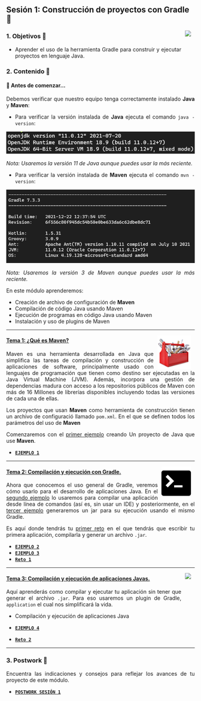 ## Sesión 1: Construcción de proyectos con Gradle :elephant:

<img src="https://cdn.jsdelivr.net/gh/devicons/devicon/icons/gradle/gradle-plain.svg" align="right" height="120" hspace="10">

<div style="text-align: justify;">
 
### 1. Objetivos :dart:

- Aprender el uso de la herramienta Gradle para construir y ejecutar proyectos en lenguaje Java.

### 2. Contenido :blue_book:

#### 👀 Antes de comenzar...

Debemos verificar que nuestro equipo tenga correctamente instalado **Java** y **Maven**:

- Para verificar la versión instalada de **Java** ejecuta el comando `java -version`:

<img src="../.github/assets/img/java-version.png" alt="Versión de Java" />

*Nota: Usaremos la versión 11 de Java aunque puedes usar la más reciente.*

- Para verificar la versión instalada de **Maven** ejecuta el comando `mvn -version`:

<img src="../.github/assets/img/gradle-version.png" alt="Versión de Gradle" />

*Nota: Usaremos la versión 3 de Maven aunque puedes usar la más reciente.*

En este módulo aprenderemos:
- Creación de archivo de configuración de **Maven**
- Compilación de código Java usando Maven
- Ejecución de programas en código Java usando Maven
- Instalación y uso de plugins de Maven

---

<img src=".github/assets/img/Build-Tools.jpg" align="right" height="90" hspace="10">

#### <ins>Tema 1: ¿Qué es Maven?</ins>

Maven es una herramienta desarrollada en Java que simplifica las tareas de compilación y construcción de aplicaciones de software, principalmente usado con lenguajes de programación que tienen como destino ser ejecutadas en la Java Virtual Machine (JVM). Además, incorpora una gestión de dependencias madura con acceso a los repositorios públicos de Maven con más de 16 Millones de librerías disponibles incluyendo todas las versiones de cada una de ellas.

Los proyectos que usan **Maven** como herramienta de construcción tienen un archivo de configuració  llamado `pom.xml`. En el que se definen todos los parámetros del uso de **Maven**

Comenzaremos con el [primer ejemplo](./Ejemplo-01) creando Un proyecto de Java que use **Maven**.

- [**`EJEMPLO 1`**](./Ejemplo-01)

---

<img src=".github/assets/img/command-line.jpg" align="right" height="90" hspace="10">

#### <ins>Tema 2: Compilación y ejecución con Gradle.</ins>

Ahora que conocemos el uso general de Gradle, veremos cómo usarlo para el desarrollo de aplicaciones Java. En el [segundo ejemplo](./Ejemplo-02) lo usaremos para compilar una aplicación desde línea de comandos (así es, sin usar un IDE) y posteriormente, en el [tercer ejemplo](./Ejemplo-03) generaremos un jar para su ejecución usando el mismo Gradle.

Es aquí donde tendrás tu [primer reto](./Reto-01) en el que tendrás que escribir tu primera aplicación, compilarla y generar un archivo `.jar`.

- [**`EJEMPLO 2`**](./Ejemplo-02)
- [**`EJEMPLO 3`**](./Ejemplo-03)
- [**`Reto 1`**](./Reto-01)

---

 <img src="https://cdn.jsdelivr.net/gh/devicons/devicon/icons/java/java-original.svg" align="right" height="90" hspace="10">

#### <ins>Tema 3: Compilación y ejecución de aplicaciones Javas.</ins>

Aquí aprenderás como compilar y ejecutar tu aplicación sin tener que generar el archivo `.jar`. Para eso usaremos un plugin de Gradle, `application` el cual nos simplificará la vida. 

- Compilación y ejecución de aplicaciones Java

- [**`EJEMPLO 4`**](./Ejemplo-04)
- [**`Reto 2`**](./Reto-02)

---

### 3. Postwork :memo:

Encuentra las indicaciones y consejos para reflejar los avances de tu proyecto de este módulo.
 
- [**`POSTWORK SESIÓN 1`**](./Postwork/)
  
<br/>

</div>
